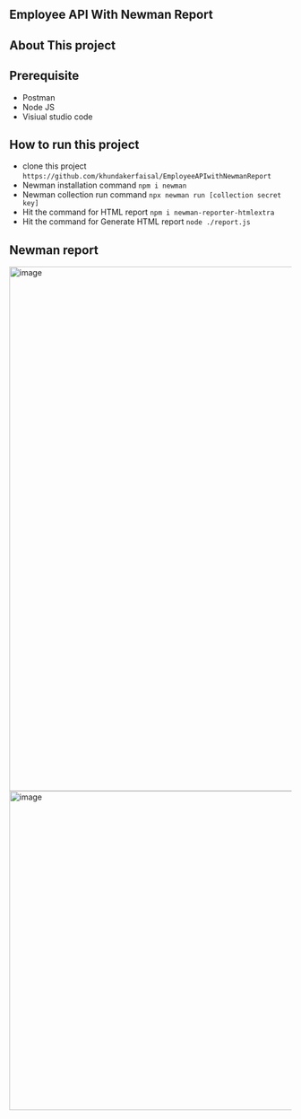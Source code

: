 ## Employee API With Newman Report
## About This project

## Prerequisite
- Postman
- Node JS
- Visiual studio code
## How to run this project
- clone this project ```https://github.com/khundakerfaisal/EmployeeAPIwithNewmanReport```
- Newman installation command ```npm i newman```
- Newman collection run command ```npx newman run [collection secret key]```
- Hit the command for HTML report ```npm i newman-reporter-htmlextra```
- Hit the command for Generate HTML report ```node ./report.js```

## Newman report
<img width="916" height="935" alt="image" src="https://github.com/user-attachments/assets/9b995d70-0809-474f-a564-4679c593243e" />
<img width="922" height="569" alt="image" src="https://github.com/user-attachments/assets/3c8c1c00-7ef2-4960-8a9d-262271fdc6de" />
